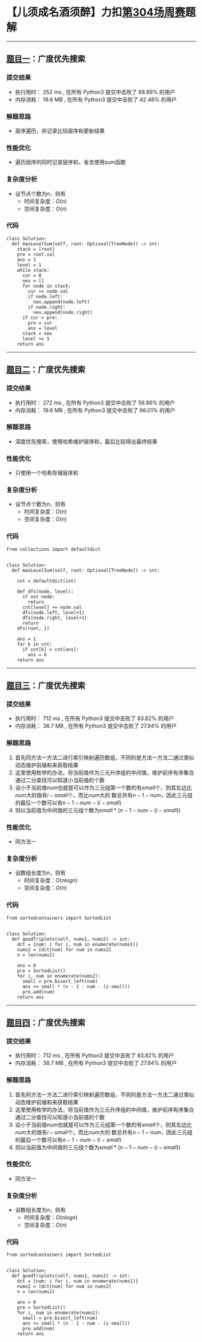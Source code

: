# 【儿须成名酒须醉】力扣[第304场周赛]题解
***    
## [题目一]：广度优先搜索
### 提交结果
- 执行用时： 252 ms , 在所有 Python3 提交中击败了 88.89% 的用户
- 内存消耗： 19.6 MB , 在所有 Python3 提交中击败了 42.48% 的用户

### 解题思路

- 层序遍历，并记录比较层序和更新结果

### 性能优化

- 遍历层序的同时记录层序和，省去使用$sum$函数

### 复杂度分析

- 设节点个数为$n$，则有
    - 时间复杂度：$O(n)$
    - 空间复杂度：$O(n)$

### 代码
```python3
class Solution:
  def maxLevelSum(self, root: Optional[TreeNode]) -> int:
    stack = [root]
    pre = root.val
    ans = 1
    level = 1
    while stack:
      cur = 0
      nex = []
      for node in stack:
        cur += node.val
        if node.left:
          nex.append(node.left)
        if node.right:
          nex.append(node.right)
      if cur > pre:
        pre = cur
        ans = level
      stack = nex
      level += 1
    return ans
```

***
## [题目二]：广度优先搜索
### 提交结果
- 执行用时： 272 ms , 在所有 Python3 提交中击败了 56.86% 的用户
- 内存消耗： 19.6 MB , 在所有 Python3 提交中击败了 66.01% 的用户

### 解题思路

- 深度优先搜索，使用哈希维护层序和，最后比较得出最终结果

### 性能优化

- 只使用一个哈希存储层序和

### 复杂度分析

- 设节点个数为$n$，则有
    - 时间复杂度：$O(n)$
    - 空间复杂度：$O(n)$

### 代码
```python3
from collections import defaultdict


class Solution:
  def maxLevelSum(self, root: Optional[TreeNode]) -> int:

    cnt = defaultdict(int)

    def dfs(node, level):
      if not node:
        return
      cnt[level] += node.val
      dfs(node.left, level+1)
      dfs(node.right, level+1)
      return
    dfs(root, 1)

    ans = 1
    for k in cnt:
      if cnt[k] > cnt[ans]:
        ans = k
    return ans
```
***
## [题目三]：广度优先搜索

### 提交结果
- 执行用时： 712 ms , 在所有 Python3 提交中击败了 83.82% 的用户
- 内存消耗： 38.7 MB , 在所有 Python3 提交中击败了 27.94% 的用户

### 解题思路

1. 首先同方法一方法二进行索引映射遍历数组，不同的是方法一方法二通过类似动态维护前缀和来获取结果
2. 这里使用枚举的办法，将当前值作为三元升序组的中间值，维护前序有序集合通过二分查找可以知道小当前值的个数
3. 设小于当前值$num$也就是可以作为三元组第一个数的有$small$个，则其左边比$num$大的值有$i-small$个，而比$num$大的
   数总共有$n-1-num$，因此三元组的最后一个数可以有$n-1-num-(i-small)$
4. 则以当前值为中间值的三元组个数为$small * (n - 1 - num - (i-small))$

### 性能优化

- 同方法一

### 复杂度分析

- 设数组长度为$n$，则有
    - 时间复杂度：$O(nlogn)$
    - 空间复杂度：$O(n)$

### 代码
```python3
from sortedcontainers import SortedList


class Solution:
  def goodTriplets(self, nums1, nums2) -> int:
    dct = {num: i for i, num in enumerate(nums1)}
    nums2 = [dct[num] for num in nums2]
    n = len(nums2)

    ans = 0
    pre = SortedList()
    for i, num in enumerate(nums2):
      small = pre.bisect_left(num)
      ans += small * (n - 1 - num - (i-small))
      pre.add(num)
    return ans
```
***
## [题目四]：广度优先搜索

### 提交结果
- 执行用时： 712 ms , 在所有 Python3 提交中击败了 83.82% 的用户
- 内存消耗： 38.7 MB , 在所有 Python3 提交中击败了 27.94% 的用户

### 解题思路

1. 首先同方法一方法二进行索引映射遍历数组，不同的是方法一方法二通过类似动态维护前缀和来获取结果
2. 这里使用枚举的办法，将当前值作为三元升序组的中间值，维护前序有序集合通过二分查找可以知道小当前值的个数
3. 设小于当前值$num$也就是可以作为三元组第一个数的有$small$个，则其左边比$num$大的值有$i-small$个，而比$num$大的
   数总共有$n-1-num$，因此三元组的最后一个数可以有$n-1-num-(i-small)$
4. 则以当前值为中间值的三元组个数为$small * (n - 1 - num - (i-small))$

### 性能优化

- 同方法一

### 复杂度分析

- 设数组长度为$n$，则有
  - 时间复杂度：$O(nlogn)$
  - 空间复杂度：$O(n)$

### 代码
```python3
from sortedcontainers import SortedList


class Solution:
  def goodTriplets(self, nums1, nums2) -> int:
    dct = {num: i for i, num in enumerate(nums1)}
    nums2 = [dct[num] for num in nums2]
    n = len(nums2)

    ans = 0
    pre = SortedList()
    for i, num in enumerate(nums2):
      small = pre.bisect_left(num)
      ans += small * (n - 1 - num - (i-small))
      pre.add(num)
    return ans
```


[题目一]: https://www.latexlive.com/home
[题目二]: https://www.latexlive.com/home
[题目三]: https://www.latexlive.com/home
[题目四]: https://www.latexlive.com/home
[第304场周赛]: https://leetcode.cn/contest/weekly-contest-304